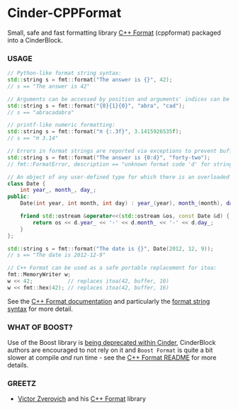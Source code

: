 
# Cinder-CPPFormat
Small, safe and fast formatting library [C++ Format](https://github.com/cppformat/cppformat) (cppformat) packaged into a CinderBlock.

### USAGE
```C++
// Python-like format string syntax:
std::string s = fmt::format("The answer is {}", 42);
// s == "The answer is 42"

// Arguments can be accessed by position and arguments' indices can be repeated:
std::string s = fmt::format("{0}{1}{0}", "abra", "cad");
// s == "abracadabra"

// printf-like numeric formatting:
std::string s = fmt::format("π {:.3f}", 3.1415926535f);
// s == "π 3.14"

// Errors in format strings are reported via exceptions to prevent buffer overflows:
std::string s = fmt::format("The answer is {0:d}", "forty-two");
// fmt::FormatError, description == "unknown format code 'd' for string"

// An object of any user-defined type for which there is an overloaded std::ostream insertion operator (operator<<) can be formatted
class Date {
    int year_, month_, day_;
public:
    Date(int year, int month, int day) : year_(year), month_(month), day_(day) {}

    friend std::ostream &operator<<(std::ostream &os, const Date &d) {
        return os << d.year_ << '-' << d.month_ << '-' << d.day_;
    }
};

std::string s = fmt::format("The date is {}", Date(2012, 12, 9));
// s == "The date is 2012-12-9"

// C++ Format can be used as a safe portable replacement for itoa:
fmt::MemoryWriter w;
w << 42;           // replaces itoa(42, buffer, 10)
w << fmt::hex(42); // replaces itoa(42, buffer, 16)
```
See the [C++ Format documentation](http://cppformat.github.io/1.1.0/index.html) and particularly the [format string syntax](http://cppformat.github.io/1.1.0/syntax.html) for more detail.

### WHAT OF BOOST?
Use of the Boost library is [being deprecated within Cinder](https://forum.libcinder.org/topic/transitioning-to-cinder-0-9-0), CinderBlock authors are encouraged to not rely on it and `Boost Format` is quite a bit slower at compile _and_ run time - see the [C++ Format README](https://github.com/cppformat/cppformat#boost-format-library) for more details.

### GREETZ
- [Victor Zverovich](https://github.com/vitaut) and his [C++ Format](https://github.com/cppformat/cppformat) library
